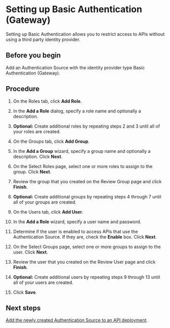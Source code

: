 # Setting up Basic Authentication \(Gateway\) 

<head>
  <meta name="guidename" content="API Management"/>
  <meta name="context" content="GUID-04261aa0-7f00-4150-aae4-6408339564f2"/>
</head>


Setting up Basic Authentication allows you to restrict access to APIs without using a third party identity provider.

## Before you begin

Add an Authentication Source with the identity provider type Basic Authentication \(Gateway\).

## Procedure

1.  On the Roles tab, click **Add Role**.

2.  In the **Add a Role** dialog, specify a role name and optionally a description.

3.  **Optional:** Create additional roles by repeating steps 2 and 3 until all of your roles are created.

4.  On the Groups tab, click **Add Group**.

5.  In the **Add a Group** wizard, specify a group name and optionally a description. Click **Next**.

6.  On the Select Roles page, select one or more roles to assign to the group. Click **Next**.

7.  Review the group that you created on the Review Group page and click **Finish**.

8.  **Optional:** Create additional groups by repeating steps 4 through 7 until all of your groups are created.

9.  On the Users tab, click **Add User**.

10. In the **Add a Role** wizard, specify a user name and password.

11. Determine if the user is enabled to access APIs that use the Authentication Source. If they are, check the **Enable** box. Click **Next**.

12. On the Select Groups page, select one or more groups to assign to the user. Click **Next**.

13. Review the user that you created on the Review User page and click **Finish**.

14. **Optional:** Create additional users by repeating steps 9 through 13 until all of your users are created.

15. Click **Save**.

## Next steps

[Add the newly created Authentication Source to an API deployment](/docs/Atomsphere/API%20Management/Topics/t-api-Adding_an_authentication_source_to_an_API_9e89b1cd-03a3-42ad-8481-9f2a1f778a48.md).